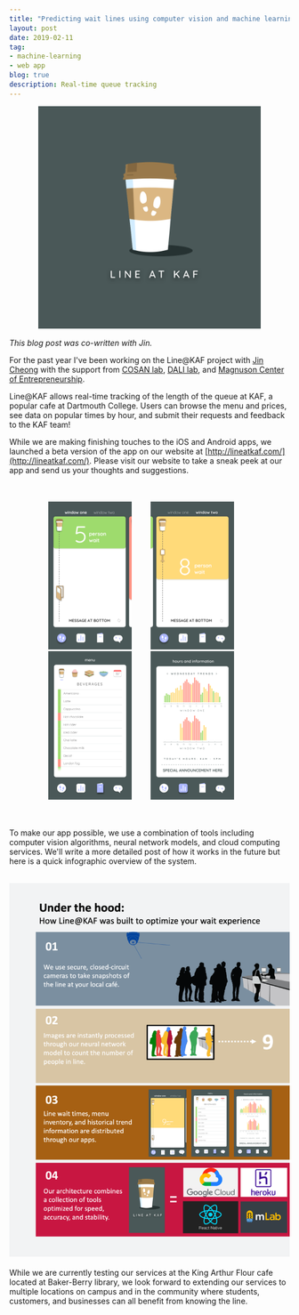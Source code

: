 ```yaml
---
title: "Predicting wait lines using computer vision and machine learning"
layout: post
date: 2019-02-11
tag:
- machine-learning
- web app
blog: true
description: Real-time queue tracking 
---
```


<figure>
<div style="text-align:center">
  <img src="/assets/images/lineatkaf/main.png" width="400">
  </div>
</figure>
<i>This blog post was co-written with Jin.</i><br>

For the past year I've been working on the Line@KAF project with [Jin Cheong](http://jinhyuncheong.com/) with the support from [COSAN lab](http://cosanlab.com), [DALI lab](http://dali.dartmouth.edu/projects-blog/kaf), and [Magnuson Center of Entrepreneurship](https://magnuson.dartmouth.edu/).

Line@KAF allows real-time tracking of the length of the queue at KAF, a popular cafe at Dartmouth College. Users can browse the menu and prices, see data on popular times by hour, and submit their requests and feedback to the KAF team!

While we are making finishing touches to the iOS and Android apps, we launched a beta version of the app
on our website at [http://lineatkaf.com/](http://lineatkaf.com/).
Please visit our website to take a sneak peek at our app and send us your thoughts and suggestions.  

<br>
<br>

<div style="text-align:center;">
<img src="/assets/images/lineatkaf/img1.png" width="150" style="margin-right:30px;">    
<img src="/assets/images/lineatkaf/img2.png" width="150" style="margin-right:30px;">  
<img src="/assets/images/lineatkaf/img3.png" width="150" style="margin-right:30px;">  
<img src="/assets/images/lineatkaf/img4.png" width="150" style="margin-right:30px;">  
</div>
<br>
<br>


To make our app possible, we use a combination of tools including computer vision algorithms, neural network models, and cloud computing services. We'll write a more detailed post of how it works in the future but here is a quick infographic overview of the system.
<br>
<br>
<div style="text-align:center;">
<img src="/assets/images/lineatkaf/infographic.png" width="1080" style="margin-right:30px;">    
</div>
<br>
While we are currently testing our services at the King Arthur Flour cafe located at Baker-Berry library,
we look forward to extending our services to multiple locations on campus and in the community where students,
customers, and businesses can all benefit from knowing the line.
